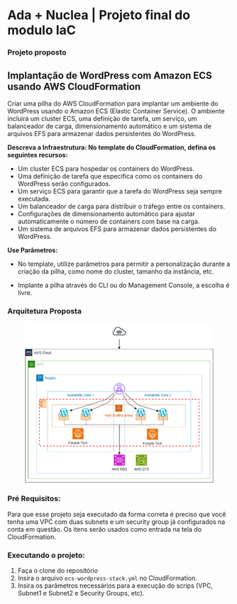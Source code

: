 # Ada + Nuclea | Projeto final do modulo IaC 


### Projeto proposto

## **Implantação de WordPress com Amazon ECS usando AWS CloudFormation**

Criar uma pilha do AWS CloudFormation para implantar um ambiente do WordPress usando o Amazon ECS (Elastic Container Service). O ambiente incluirá um cluster ECS, uma definição de tarefa, um serviço, um balanceador de carga, dimensionamento automático e um sistema de arquivos EFS para armazenar dados persistentes do WordPress.

**Descreva a Infraestrutura: No template do CloudFormation, defina os seguintes recursos:**

- Um cluster ECS para hospedar os containers do WordPress.
- Uma definição de tarefa que especifica como os containers do WordPress serão configurados.
- Um serviço ECS para garantir que a tarefa do WordPress seja sempre executada.
- Um balanceador de carga para distribuir o tráfego entre os containers.
- Configurações de dimensionamento automático para ajustar automaticamente o número de containers com base na carga.
- Um sistema de arquivos EFS para armazenar dados persistentes do WordPress.

**Use Parâmetros:**

- No template, utilize parâmetros para permitir a personalização durante a criação da pilha, como nome do cluster, tamanho da instância, etc.

- Implante a pilha através do CLI ou do Management Console, a escolha é livre.


### Arquitetura Proposta

<figure>
<p align="center">
  <img src="https://github.com/myllamachaado/aws-ada-IaC/blob/master/diagrama.png"/><br>
</p>
</figure>



### Pré Requisitos:
Para que esse projeto seja executado da forma correta é preciso que você tenha uma VPC com duas subnets e um security group já configurados na conta em questão. Os itens serão usados como entrada na tela do CloudFormation.


### Executando o projeto:

1) Faça o clone do repositório 
2) Insira o arquivo `ecs-wordpress-stack.yml` no CloudFormation.
3) Insira os parâmetros necessários para a execução do scrips (VPC, Subnet1 e Subnet2 e Security Groups, etc).


